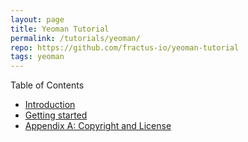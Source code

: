```yaml
---
layout: page
title: Yeoman Tutorial
permalink: /tutorials/yeoman/
repo: https://github.com/fractus-io/yeoman-tutorial
tags: yeoman
---
```


Table of Contents

* [Introduction](/tutorials/yeoman/introduction)
* [Getting started](/tutorials/yeoman/getting-started)
* [Appendix A: Copyright and License](/tutorials/yeoman/license/)


